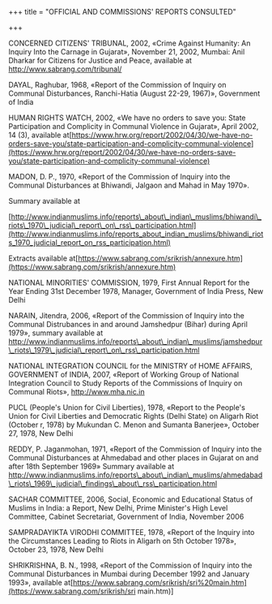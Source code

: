+++
title = "OFFICIAL AND COMMISSIONS' REPORTS CONSULTED"

+++


CONCERNED CITIZENS' TRIBUNAL, 2002, «Crime Against Humanity: An Inquiry Into the Carnage in Gujarat», November 21, 2002, Mumbai: Anil Dharkar for Citizens for Justice and Peace, available at http://www.sabrang.com/tribunal/

DAYAL, Raghubar, 1968, «Report of the Commission of Inquiry on Communal Disturbances, Ranchi-Hatia (August 22-29, 1967)», Government of India

HUMAN RIGHTS WATCH, 2002, «We have no orders to save you: State Participation and Complicity in Communal Violence in Gujarat», April 2002, 14 (3), available at[https://www.hrw.org/report/2002/04/30/we-have-no-orders-save-you/state-participation-and-complicity-communal-violence](https://www.hrw.org/report/2002/04/30/we-have-no-orders-save-you/state-participation-and-complicity-communal-violence)

[](https://www.hrw.org/report/2002/04/30/we-have-no-orders-save-you/state-participation-and-complicity-communal-violence)MADON, D. P., 1970, «Report of the Commission of Inquiry into the Communal Disturbances at Bhiwandi, Jalgaon and Mahad in May 1970».

Summary available at

[http://www.indianmuslims.info/reports\_about\_indian\_muslims/bhiwandi\_riots\_1970\_judicial\_report\_on\_rss\_participation.html](http://www.indianmuslims.info/reports_about_indian_muslims/bhiwandi_riots_1970_judicial_report_on_rss_participation.html)

Extracts available at[https://www.sabrang.com/srikrish/annexure.htm](https://www.sabrang.com/srikrish/annexure.htm)

NATIONAL MINORITIES' COMMISSION, 1979, First Annual Report for the Year Ending 31st December 1978, Manager, Government of India Press, New Delhi

NARAIN, Jitendra, 2006, «Report of the Commission of Inquiry into the Communal Distrubances in and around Jamshedpur (Bihar) during April 1979», summary available at http://www.indianmuslims.info/reports\_about\_indian\_muslims/jamshedpur\_riots\_1979\_judicial\_report\_on\_rss\_participation.html

NATIONAL INTEGRATION COUNCIL for the MINISTRY of HOME AFFAIRS, GOVERNMENT of INDIA, 2007, «Report of Working Group of National Integration Council to Study Reports of the Commissions of Inquiry on Communal Riots», http://www.mha.nic.in

PUCL (People's Union for Civil Liberties), 1978, «Report to the People's Union for Civil Liberties and Democratic Rights (Delhi State) on Aligarh Riot (October r, 1978) by Mukundan C. Menon and Sumanta Banerjee», October 27, 1978, New Delhi

REDDY, P. Jaganmohan, 1971, «Report of the Commission of Inquiry into the Communal Disturbances at Ahmedabad and other places in Gujarat on and after 18th September 1969» Summary available at http://www.indianmuslims.info/reports\_about\_indian\_muslims/ahmedabad\_riots\_1969\_judicial\_findings\_about\_rss\_participation.html

SACHAR COMMITTEE, 2006, Social, Economic and Educational Status of Muslims in India: a Report, New Delhi, Prime Minister's High Level Committee, Cabinet Secretariat, Government of India, November 2006

SAMPRADAYIKTA VIRODHI COMMITTEE, 1978, «Report of the Inquiry into the Circumstances Leading to Riots in Aligarh on 5th October 1978», October 23, 1978, New Delhi

SHRIKRISHNA, B. N., 1998, «Report of the Commission of Inquiry into the Communal Disturbances in Mumbai during December 1992 and January 1993», available at[https://www.sabrang.com/srikrish/sri%20main.htm](https://www.sabrang.com/srikrish/sri main.htm)\]

